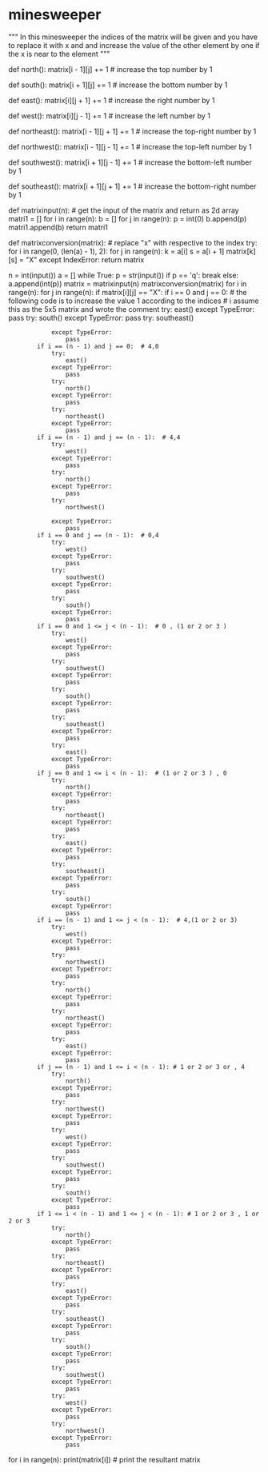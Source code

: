 # minesweeper
""" In this minesweeper the indices of the matrix will be given and you have to replace it with x
and and increase the value of the other element by one if the x is near to the element
"""


def north():
    matrix[i - 1][j] += 1  # increase the top number by 1


def south():
    matrix[i + 1][j] += 1  # increase the bottom number by 1


def east():
    matrix[i][j + 1] += 1  # increase the right number by 1


def west():
    matrix[i][j - 1] += 1  # increase the left number by 1


def northeast():
    matrix[i - 1][j + 1] += 1  # increase the top-right number by 1


def northwest():
    matrix[i - 1][j - 1] += 1  # increase the top-left number by 1


def southwest():
    matrix[i + 1][j - 1] += 1  # increase the bottom-left number by 1


def southeast():
    matrix[i + 1][j + 1] += 1  # increase the bottom-right number by 1


def matrixinput(n):  # get the input of the matrix and return as 2d array
    matri1 = []
    for i in range(n):
        b = []
        for j in range(n):
            p = int(0)
            b.append(p)
        matri1.append(b)
    return matri1


def matrixconversion(matrix):  # replace "x" with respective to the index
    try:
        for i in range(0, (len(a) - 1), 2):
            for j in range(n):
                k = a[i]
                s = a[i + 1]
                matrix[k][s] = "X"
    except IndexError:
        return matrix


n = int(input())
a = []
while True:
    p = str(input())
    if p == 'q':
        break
    else:
        a.append(int(p))
matrix = matrixinput(n)
matrixconversion(matrix)
for i in range(n):
    for j in range(n):
        if matrix[i][j] == "X":
            if i == 0 and j == 0:  # the following code is to increase the value 1 according to the indices
                #  i assume this as the 5x5 matrix and wrote the comment
                try:
                    east()
                except TypeError:
                    pass
                try:
                    south()
                except TypeError:
                    pass
                try:
                    southeast()

                except TypeError:
                    pass
            if i == (n - 1) and j == 0:  # 4,0
                try:
                    east()
                except TypeError:
                    pass
                try:
                    north()
                except TypeError:
                    pass
                try:
                    northeast()
                except TypeError:
                    pass
            if i == (n - 1) and j == (n - 1):  # 4,4
                try:
                    west()
                except TypeError:
                    pass
                try:
                    north()
                except TypeError:
                    pass
                try:
                    northwest()

                except TypeError:
                    pass
            if i == 0 and j == (n - 1):  # 0,4
                try:
                    west()
                except TypeError:
                    pass
                try:
                    southwest()
                except TypeError:
                    pass
                try:
                    south()
                except TypeError:
                    pass
            if i == 0 and 1 <= j < (n - 1):  # 0 , (1 or 2 or 3 )
                try:
                    west()
                except TypeError:
                    pass
                try:
                    southwest()
                except TypeError:
                    pass
                try:
                    south()
                except TypeError:
                    pass
                try:
                    southeast()
                except TypeError:
                    pass
                try:
                    east()
                except TypeError:
                    pass
            if j == 0 and 1 <= i < (n - 1):  # (1 or 2 or 3 ) , 0
                try:
                    north()
                except TypeError:
                    pass
                try:
                    northeast()
                except TypeError:
                    pass
                try:
                    east()
                except TypeError:
                    pass
                try:
                    southeast()
                except TypeError:
                    pass
                try:
                    south()
                except TypeError:
                    pass
            if i == (n - 1) and 1 <= j < (n - 1):  # 4,(1 or 2 or 3)
                try:
                    west()
                except TypeError:
                    pass
                try:
                    northwest()
                except TypeError:
                    pass
                try:
                    north()
                except TypeError:
                    pass
                try:
                    northeast()
                except TypeError:
                    pass
                try:
                    east()
                except TypeError:
                    pass
            if j == (n - 1) and 1 <= i < (n - 1): # 1 or 2 or 3 or , 4
                try:
                    north()
                except TypeError:
                    pass
                try:
                    northwest()
                except TypeError:
                    pass
                try:
                    west()
                except TypeError:
                    pass
                try:
                    southwest()
                except TypeError:
                    pass
                try:
                    south()
                except TypeError:
                    pass
            if 1 <= i < (n - 1) and 1 <= j < (n - 1): # 1 or 2 or 3 , 1 or 2 or 3
                try:
                    north()
                except TypeError:
                    pass
                try:
                    northeast()
                except TypeError:
                    pass
                try:
                    east()
                except TypeError:
                    pass
                try:
                    southeast()
                except TypeError:
                    pass
                try:
                    south()
                except TypeError:
                    pass
                try:
                    southwest()
                except TypeError:
                    pass
                try:
                    west()
                except TypeError:
                    pass
                try:
                    northwest()
                except TypeError:
                    pass
for i in range(n):
    print(matrix[i])  # print the resultant matrix
